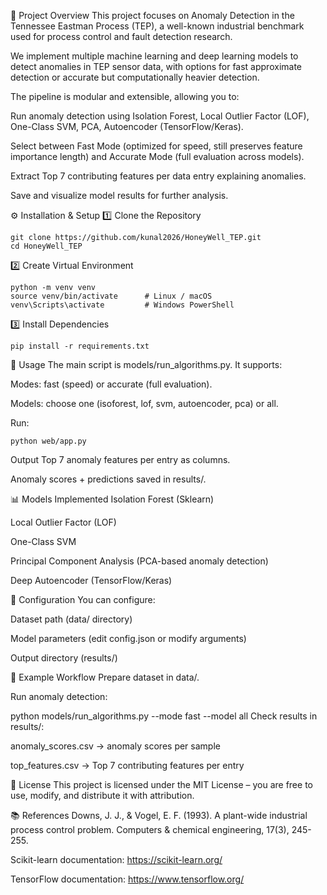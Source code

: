 📌 Project Overview
This project focuses on Anomaly Detection in the Tennessee Eastman Process (TEP), a well-known industrial benchmark used for process control and fault detection research.

We implement multiple machine learning and deep learning models to detect anomalies in TEP sensor data, with options for fast approximate detection or accurate but computationally heavier detection.

The pipeline is modular and extensible, allowing you to:

Run anomaly detection using Isolation Forest, Local Outlier Factor (LOF), One-Class SVM, PCA, Autoencoder (TensorFlow/Keras).

Select between Fast Mode (optimized for speed, still preserves feature importance length) and Accurate Mode (full evaluation across models).

Extract Top 7 contributing features per data entry explaining anomalies.

Save and visualize model results for further analysis.

⚙️ Installation & Setup
1️⃣ Clone the Repository
```
git clone https://github.com/kunal2026/HoneyWell_TEP.git
cd HoneyWell_TEP
```
2️⃣ Create Virtual Environment
```
python -m venv venv
source venv/bin/activate      # Linux / macOS
venv\Scripts\activate         # Windows PowerShell
```
3️⃣ Install Dependencies
```
pip install -r requirements.txt
```
🚀 Usage
The main script is models/run_algorithms.py.
It supports:

Modes: fast (speed) or accurate (full evaluation).

Models: choose one (isoforest, lof, svm, autoencoder, pca) or all.

Run:
```
python web/app.py
```

Output
Top 7 anomaly features per entry as columns.

Anomaly scores + predictions saved in results/.

📊 Models Implemented
Isolation Forest (Sklearn)

Local Outlier Factor (LOF)

One-Class SVM

Principal Component Analysis (PCA-based anomaly detection)

Deep Autoencoder (TensorFlow/Keras)

🔧 Configuration
You can configure:

Dataset path (data/ directory)

Model parameters (edit config.json or modify arguments)

Output directory (results/)

🧪 Example Workflow
Prepare dataset in data/.

Run anomaly detection:

python models/run_algorithms.py --mode fast --model all
Check results in results/:

anomaly_scores.csv → anomaly scores per sample

top_features.csv → Top 7 contributing features per entry



📜 License
This project is licensed under the MIT License – you are free to use, modify, and distribute it with attribution.

📚 References
Downs, J. J., & Vogel, E. F. (1993). A plant-wide industrial process control problem. Computers & chemical engineering, 17(3), 245-255.

Scikit-learn documentation: https://scikit-learn.org/

TensorFlow documentation: https://www.tensorflow.org/
